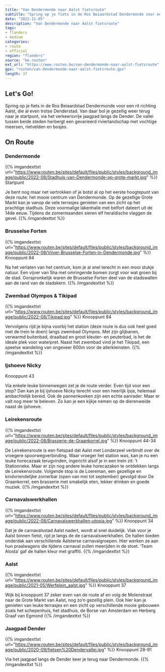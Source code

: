 ```yaml
---
title: "Van Dendermonde naar Aalst fietsroute"
subtitle: "Spring op je fiets in de Ros Beiaardstad Dendermonde voor een rit richting Aalst, die al even trotse Denderstad"
date: "2022-11-05"
description: "Van Dendermonde naar Aalst fietsroute"
tags:
- flanders
- medium
categories:
- route
- official
region: "flanders"
source: "be.routen"
ext_url: "https://www.routen.be/van-dendermonde-naar-aalst-fietsroute"
gpx: "routen/van-dendermonde-naar-aalst-fietsroute.gpx"
length: 37
---
```


## Let's Go!

Spring op je fiets in de Ros Beiaardstad Dendermonde voor een rit richting Aalst, die al even trotse Denderstad. Van daar bol je gezellig weer terug naar je startpunt, via het verkeersvrije jaagpad langs de Dender. De vallei tussen beide steden herbergt een gevarieerd rivierlandschap met vochtige meersen, rietvelden en bosjes.

## On Route

### Dendermonde

{{% imgandexttxt url="https://www.routen.be/sites/default/files/public/styles/background_image/public/2022-08/Stadhuis-van-Dendermonde-op-grote-markt.jpg" %}}
Startpunt

Je bent nog maar net vertrokken of je botst al op het eerste hoogtepunt van deze route: het mooie centrum van Dendermonde. Op de gezellige Grote Markt kan je vanop de vele terrasjes genieten van een zicht op het prachtige stadhuis. Deze voormalige lakenhalle met belfort dateert uit de 14de eeuw. Tijdens de zomermaanden sieren elf heraldische vlaggen de gevel.
{{% /imgandexttxt %}}

### Brusselse Forten

{{% imgandexttxt url="https://www.routen.be/sites/default/files/public/styles/background_image/public/2022-08/Vijver-Brusselse-Forten-in-Dendermonde.jpg" %}}
Knooppunt 84

Na het verlaten van het centrum, kom je al snel terecht in een mooi stukje natuur. Een vijver van 5ha met omringende bomen zorgt voor wat groen bij de stad. Oorspronkelijk waren de Brusselse Forten deel van de stadswallen aan de rand van de stadskern.
{{% /imgandexttxt %}}

### Zwembad Olympos & Tikipad

{{% imgandexttxt url="https://www.routen.be/sites/default/files/public/styles/background_image/public/2022-08/Tikipad.jpg" %}}
Knooppunt 84

Vervolgens rijd je bijna voorbij het station (deze route is dus ook heel goed met de trein te doen) langs zwembad Olympos. Met zijn glijbanen, verwarmd buitenbad, draaibad en groot kleuter- en peuterbad, is het de ideale plek voor waterpret. Naast het zwembad vind je het Tikipad, een speelse wandeling van ongeveer 600m voor de allerkleinsten.
{{% /imgandexttxt %}}

### Ijshoeve Nicky

Knooppunt 43

Via enkele leuke binnenwegen zet je de route verder. Even tijd voor een stop? Dan kan je bij ijshoeve Nicky terecht voor een heerlijk ijsje, helemaal ambachtelijk bereid. Ook de pannenkoeken zijn een echte aanrader. Maar er valt nog meer te beleven. Zo kan je een kijkje nemen op de dierenweide naast de ijshoeve.

### Leirekensroute

{{% imgandexttxt url="https://www.routen.be/sites/default/files/public/styles/background_image/public/2022-08/Brasserie-de-Graankorrel.jpg" %}}
Knooppunt 44-34

De Leirekensroute is een fietspad dat Aalst met Londerzeel verbindt over de vroegere spoorwegverbinding. Waar vroeger het station was, kan je nu een leuke horecazaak terugvinden, ingericht alsof je in een trein zit: ’t Stationneke. Maar er zijn nog andere leuke horecazaken te ontdekken langs de Leirekensroute. Volgende stop is de Loereman, een gezellige en kindvriendelijke zomerbar (open van mei tot september) gevolgd door De Graankorrel, een brasserie met smakelijk eten, lekker drinken en goede muziek.
{{% /imgandexttxt %}}

### Carnavalswerkhallen

{{% imgandexttxt url="https://www.routen.be/sites/default/files/public/styles/background_image/public/2022-08/Carnavalswerkhallen-utopia.jpg" %}}
Knooppunt 34

Dat je de carnavalsstad Aalst nadert, wordt al snel duidelijk. Vlak voor je Aalst binnen fietst, rijd je langs de de carnavalswerkhallen. De hallen bieden onderdak aan verschillende Aalsterse carnavalgroepen. Hier werken ze aan hun praalwagens die tijdens carnaval zullen meerijden in de stoet. ‘Team Alosta’ gaf de hallen kleur met graffiti.
{{% /imgandexttxt %}}

### Aalst

{{% imgandexttxt url="https://www.routen.be/sites/default/files/public/styles/background_image/public/2021-05/Werfplein_aalst.jpg" %}}
Knooppunt 37

Wijk bij knooppunt 37 zeker even van de route af en volg de Molenstraat naar de Grote Markt van Aalst, nog zo’n gezellig plein. Ook hier kan je genieten van leuke terrasjes en een zicht op verschillende mooie gebouwen zoals het schepenhuis, het stadhuis, de Borse van Amsterdam en Herberg Graaf van Egmond
{{% /imgandexttxt %}}

### Jaagpad Dender

{{% imgandexttxt url="https://www.routen.be/sites/default/files/public/styles/background_image/public/2020-09/fietsen%20Dendervallei.jpg" %}}
Knooppunt 28-91

Via het jaagpad langs de Dender keer je terug naar Dendermonde.
{{% /imgandexttxt %}}



